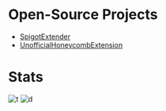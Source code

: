 # Open-Source Projects

- [SpigotExtender](https://github.com/KingHector/SpigotExtender)
- [UnofficialHoneycombExtension](https://github.com/KingHector/UnofficialHonecombExtension)

# Stats

![t](https://github-readme-stats.vercel.app/api?username=KingHector&show_icons=true&theme=dracula)
![d](https://github-readme-stats.vercel.app/api/top-langs/?username=KingHector&layout=compact&theme=dracula)
